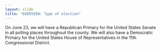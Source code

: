 ```yaml
---
layout: slide
title: "OVERVIEW: Type of election"
---
```


On June 23, we will have a Republican Primary for the United States Senate in all polling places throughout the county. We will also have a Democratic Primary for the United States House of Representatives in the 11th Congressional District.

